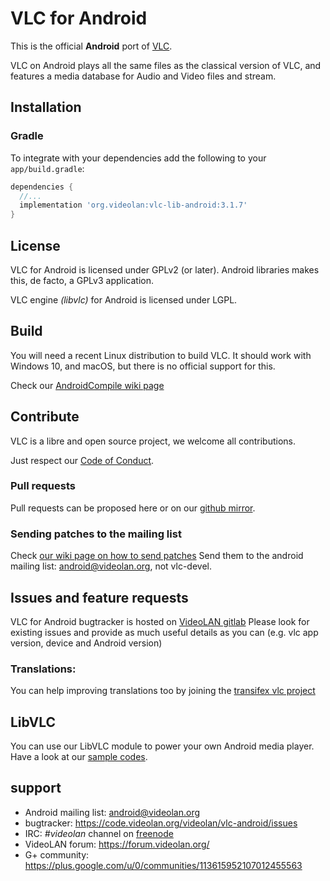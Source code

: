 # VLC for Android
This is the official **Android** port of [VLC](https://videolan.org/vlc/).

VLC on Android plays all the same files as the classical version of VLC, and features a media database
for Audio and Video files and stream.

## Installation

### Gradle

To integrate with your dependencies add the following to your `app/build.gradle`:

```groovy
dependencies {
  //...
  implementation 'org.videolan:vlc-lib-android:3.1.7'
}
```

## License
VLC for Android is licensed under GPLv2 (or later). Android libraries makes this, de facto, a GPLv3 application.

VLC engine *(libvlc)* for Android is licensed under LGPL.

## Build

You will need a recent Linux distribution to build VLC.
It should work with Windows 10, and macOS, but there is no official support for this.

Check our [AndroidCompile wiki page](https://wiki.videolan.org/AndroidCompile/)

## Contribute

VLC is a libre and open source project, we welcome all contributions.

Just respect our [Code of Conduct](https://wiki.videolan.org/CoC/).

### Pull requests

Pull requests can be proposed here or on our [github mirror](https://github.com/videolan/vlc-android).

### Sending patches to the mailing list

Check [our wiki page on how to send patches](https://wiki.videolan.org/Sending_Patches_VLC/)
Send them to the android mailing list: android@videolan.org, not vlc-devel.

## Issues and feature requests

VLC for Android bugtracker is hosted on [VideoLAN gitlab](https://code.videolan.org/videolan/vlc-android/issues)
Please look for existing issues and provide as much useful details as you can (e.g. vlc app version, device and Android version)

### Translations:
You can help improving translations too by joining the [transifex vlc project](https://www.transifex.com/yaron/vlc-trans/dashboard/)

## LibVLC
You can use our LibVLC module to power your own Android media player.
Have a look at our  [sample codes](https://code.videolan.org/videolan/libvlc-android-samples).

## support

- Android mailing list: android@videolan.org
- bugtracker: https://code.videolan.org/videolan/vlc-android/issues
- IRC: *#videolan* channel on [freenode](http://freenode.net/)
- VideoLAN forum: https://forum.videolan.org/
- G+ community: https://plus.google.com/u/0/communities/113615952107012455563

